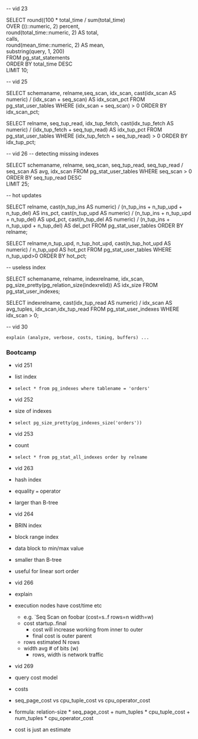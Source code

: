 
-- vid 23 

SELECT round((100 * total_time / sum(total_time)                       
           OVER ())::numeric, 2) percent,                        
           round(total_time::numeric, 2) AS total,                  
           calls,                                                   
           round(mean_time::numeric, 2) AS mean,                    
           substring(query, 1, 200)                                  
 FROM  pg_stat_statements                                               
           ORDER BY total_time DESC                                               
           LIMIT 10;                                                              

-- vid 25

SELECT schemaname, relname,seq_scan, idx_scan,
       cast(idx_scan AS numeric) / (idx_scan + seq_scan)
       AS idx_scan_pct 
FROM pg_stat_user_tables 
       WHERE (idx_scan + seq_scan) > 0 ORDER BY idx_scan_pct;

SELECT relname, seq_tup_read, idx_tup_fetch,
       cast(idx_tup_fetch AS numeric) / (idx_tup_fetch + seq_tup_read) 
       AS idx_tup_pct 
FROM pg_stat_user_tables 
       WHERE (idx_tup_fetch + seq_tup_read) > 0 ORDER BY idx_tup_pct;

-- vid 26
-- detecting missing indexes

SELECT schemaname, relname, seq_scan, seq_tup_read, 
       seq_tup_read / seq_scan AS avg, idx_scan 
FROM   pg_stat_user_tables 
WHERE  seq_scan > 0 
ORDER BY seq_tup_read DESC  
LIMIT  25; 

-- hot updates

SELECT relname,
       cast(n_tup_ins AS numeric) / (n_tup_ins + n_tup_upd + n_tup_del) AS ins_pct,
       cast(n_tup_upd AS numeric) / (n_tup_ins + n_tup_upd + n_tup_del) AS upd_pct,
       cast(n_tup_del AS numeric) / (n_tup_ins + n_tup_upd + n_tup_del) AS del_pct 
FROM pg_stat_user_tables 
       ORDER BY relname;

SELECT relname,n_tup_upd, n_tup_hot_upd,
       cast(n_tup_hot_upd AS numeric) / n_tup_upd AS hot_pct 
FROM pg_stat_user_tables 
       WHERE n_tup_upd>0 ORDER BY hot_pct;

-- useless index

SELECT schemaname, relname, indexrelname, idx_scan,
       pg_size_pretty(pg_relation_size(indexrelid)) AS idx_size
FROM   
	   pg_stat_user_indexes;


SELECT indexrelname,
       cast(idx_tup_read AS numeric) / idx_scan AS avg_tuples,
       idx_scan,idx_tup_read 
FROM pg_stat_user_indexes 
       WHERE idx_scan > 0;

-- vid 30

`explain (analyze, verbose, costs, timing, buffers) ...` 

### Bootcamp

- vid 251
- list index
- `select * from pg_indexes where tablename = 'orders'`

- vid 252
- size of indexes
- `select pg_size_pretty(pg_indexes_size('orders'))`

- vid 253
- count
- `select * from pg_stat_all_indexes order by relname`

- vid 263
- hash index
- equality `=` operator
- larger than B-tree

- vid 264
- BRIN index
- block range index
- data block to min/max value
- smaller than B-tree
- useful for linear sort order 

- vid 266
- explain
- execution nodes have cost/time etc
    - e.g. `Seq Scan on foobar (cost=s..f rows=n width=w)
    - cost startup..final
        - cost will increase working from inner to outer
        - final cost is outer parent
    - rows estimated N rows 
    - width avg # of bits (w)
        - rows, width is network traffic

- vid 269
- query cost model
- costs
- seq_page_cost vs cpu_tuple_cost vs cpu_operator_cost
- formula: 
    relation-size * seq_page_cost +
    num_tuples * cpu_tuple_cost + 
    num_tuples * cpu_operator_cost
- cost is just an estimate
